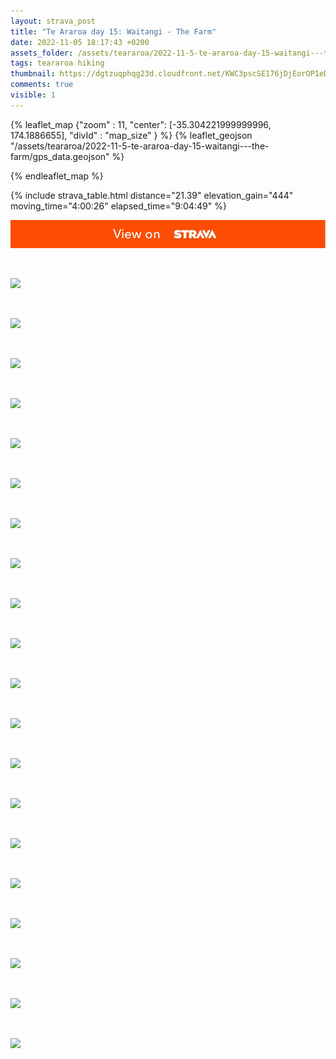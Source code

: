 ```yaml
---
layout: strava_post
title: "Te Araroa day 15: Waitangi - The Farm"
date: 2022-11-05 18:17:43 +0200
assets_folder: /assets/teararoa/2022-11-5-te-araroa-day-15-waitangi---the-farm
tags: teararoa hiking
thumbnail: https://dgtzuqphqg23d.cloudfront.net/KWC3pscSE176jDjEorOP1eDi49wAmI1jIqh96I8vuVI-1024x768.jpg
comments: true
visible: 1
---
```



{% leaflet_map {"zoom" : 11,
                  "center": [-35.304221999999996, 174.1886655],
                 "divId" : "map_size" } %}
    {% leaflet_geojson "/assets/teararoa/2022-11-5-te-araroa-day-15-waitangi---the-farm/gps_data.geojson" %}

{% endleaflet_map %}





{% include strava_table.html distance="21.39" elevation_gain="444" moving_time="4:00:26" elapsed_time="9:04:49" %}

[![](/assets/strava.jpg)](https://www.strava.com/activities/8075100596)


<br />

![](https://dgtzuqphqg23d.cloudfront.net/KWC3pscSE176jDjEorOP1eDi49wAmI1jIqh96I8vuVI-1024x768.jpg)


<br />

![](https://dgtzuqphqg23d.cloudfront.net/sFfKllQ8cXvp7bdSWVOGCmCu8IsD50ZUvq7Ydya4uss-1024x768.jpg)


<br />

![](https://dgtzuqphqg23d.cloudfront.net/E0YqI66QxxSNhW_yBen_BFtIH1I-CGojkAvX0fYNHG0-1024x768.jpg)


<br />

![](https://dgtzuqphqg23d.cloudfront.net/Um31vq_t2FzCRl3LjwecGgafU6yZvhLeOVHbU6f9W_0-768x1024.jpg)


<br />

![](https://dgtzuqphqg23d.cloudfront.net/rdILoHsAuDC7FU8nDBZiLTAC3eD2Eddif-fJdaM9dE0-1024x768.jpg)


<br />

![](https://dgtzuqphqg23d.cloudfront.net/uNTI-_brRXKmIlgx9NQbxmjHW2RVQhetN4r6Km8hcno-1024x768.jpg)


<br />

![](https://dgtzuqphqg23d.cloudfront.net/OL46IkWWmQKua8sFL_swKPO2qQNxZjQFV3t68LS5p2E-1024x768.jpg)


<br />

![](https://dgtzuqphqg23d.cloudfront.net/8uawWihY5Koj2dAixDVHn4gl2RQWqeMLeKH9ie9OZhY-1024x768.jpg)


<br />

![](https://dgtzuqphqg23d.cloudfront.net/s5fdBCQNNhJ63F9gsyb_FJKDU4fDrHY98l8QQ9oH0JI-1024x768.jpg)


<br />

![](https://dgtzuqphqg23d.cloudfront.net/1poZpXNJMkjcyleCiL2G0eXi1yGM3sh8Dd7VMX8WZME-768x1024.jpg)


<br />

![](https://dgtzuqphqg23d.cloudfront.net/sOc0WwZ9R4piZk9nl2sxFzVwpKSvL0kjWRRsZLYtHKg-768x1024.jpg)


<br />

![](https://dgtzuqphqg23d.cloudfront.net/O60WN47FyObtDxhnOyz60nXCbpordPDc4fARqhFYfRk-768x1024.jpg)


<br />

![](https://dgtzuqphqg23d.cloudfront.net/6yuoJshfl0H6xs6UxGPsQdpuTRCAjjVyk3jMk0XFQRs-768x1024.jpg)


<br />

![](https://dgtzuqphqg23d.cloudfront.net/d4TXbXMGz5F0QfSQ8BuC20Bi1jbJnr-4bboNtYQnh-M-768x1024.jpg)


<br />

![](https://dgtzuqphqg23d.cloudfront.net/6SVqtnXBtRuz36jU3ZOQBYNOz1QhgHjccbr7DPsCJSc-1024x768.jpg)


<br />

![](https://dgtzuqphqg23d.cloudfront.net/nKdzLS8uyiufPfPZgCicVWA9bN5ha72a9DDOIds7wI0-1024x768.jpg)


<br />

![](https://dgtzuqphqg23d.cloudfront.net/rMeDUAUltyNp7Q53kDdYdMCEE-VOGz-dlWfW2SSzezg-768x1024.jpg)


<br />

![](https://dgtzuqphqg23d.cloudfront.net/TG7rNhZEZrigb0ImH7EKh1XwqBPIccDdEdDPpqyV5Gg-1024x768.jpg)


<br />

![](https://dgtzuqphqg23d.cloudfront.net/f-9SKi_z0bXWaEAwG3Ji3cGpVukKWHs_PQpdcTezj3k-1024x768.jpg)


<br />

![](https://dgtzuqphqg23d.cloudfront.net/tPmTUvQZK8DubEjymLtGwXNB7htYT4d4lZQlgtbTNzw-768x1024.jpg)
